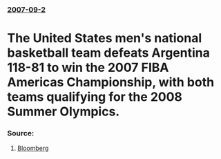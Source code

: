 ### [2007-09-2](/news/2007/09/2/index.md)

#  The United States men's national basketball team defeats Argentina 118-81 to win the 2007 FIBA Americas Championship, with both teams qualifying for the 2008 Summer Olympics. 




### Source:

1. [Bloomberg](http://www.bloomberg.com/apps/news?pid=20601079&sid=aUhZ0WPkwQeI&refer=home)
